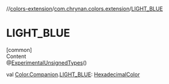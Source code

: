 //[colors-extension](../../index.md)/[com.chrynan.colors.extension](index.md)/[LIGHT_BLUE](-l-i-g-h-t_-b-l-u-e.md)



# LIGHT_BLUE  
[common]  
Content  
@[ExperimentalUnsignedTypes](https://kotlinlang.org/api/latest/jvm/stdlib/kotlin/-experimental-unsigned-types/index.html)()  
  
val [Color.Companion](../../../colors-core/colors-core/com.chrynan.colors/-color/-companion/index.md).[LIGHT_BLUE](-l-i-g-h-t_-b-l-u-e.md): [HexadecimalColor](../../../colors-core/colors-core/com.chrynan.colors/-hexadecimal-color/index.md)  



